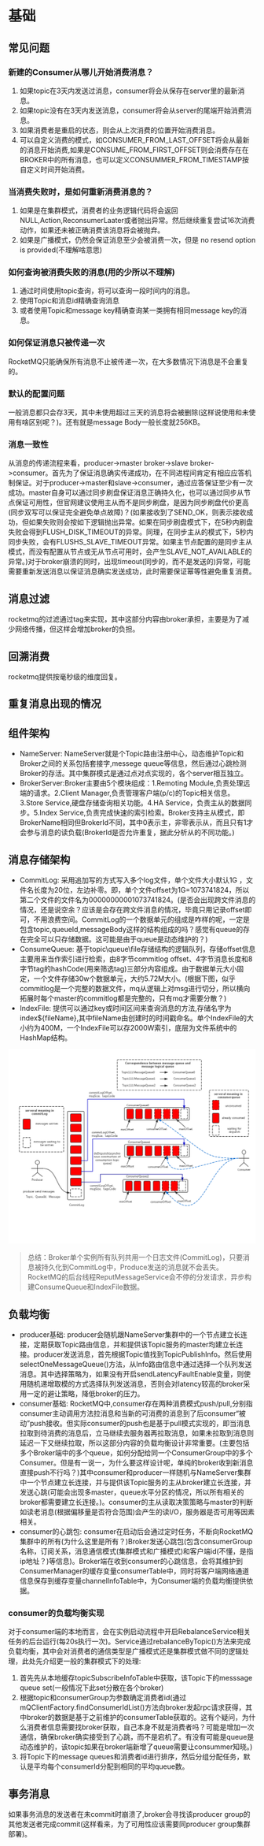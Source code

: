 # 基础

## 常见问题

### 新建的Consumer从哪儿开始消费消息？

1. 如果topic在3天内发送过消息，consumer将会从保存在server里的最新消息。
2. 如果topic没有在3天内发送消息，consumer将会从server的尾端开始消费消息。
3. 如果消费者是重启的状态，则会从上次消费的位置开始消费消息。
4. 可以自定义消费的模式，如CONSUMER_FROM_LAST_OFFSET将会从最新的消息开始消费,如果是CONSUME_FROM_FIRST_OFFSET则会消费存在在BROKER中的所有消息，也可以定义CONSUMMER_FROM_TIMESTAMP按自定义时间开始消费。

### 当消费失败时，是如何重新消费消息的？

1. 如果是在集群模式，消费者的业务逻辑代码将会返回NULL,Action,ReconsumerLaater或者抛出异常。然后继续重复尝试16次消费动作，如果还未被正确消费该消息将会被抛弃。
2. 如果是广播模式，仍然会保证消息至少会被消费一次，但是 no resend option is provided(不理解啥意思)

### 如何查询被消费失败的消息(用的少所以不理解)

1. 通过时间使用topic查询，将可以查询一段时间内的消息。
2. 使用Topic和消息id精确查询消息
3. 或者使用Topic和message key精确查询某一类拥有相同message key的消息。

### 如何保证消息只被传递一次

RocketMQ只能确保所有消息不止被传递一次，在大多数情况下消息是不会重复的。

### 默认的配置问题

一般消息都只会存3天，其中未使用超过三天的消息将会被删除(这样说使用和未使用有啥区别呢？)。还有就是message Body一般长度就256KB。

### 消息一致性

从消息的传递流程来看，producer->master broker->slave broker->consumer。首先为了保证消息确实传递成功，在不同进程间肯定有相应应答机制保证。对于producer->master和slave->consumer，通过应答保证至少有一次成功。master自身可以通过同步刷盘保证消息正确持久化，也可以通过同步从节点保证可用性，但官网建议使用主从而不是同步刷盘，是因为同步刷盘代价更高(同步双写可以保证完全避免单点故障)？(如果接收到了SEND_OK，则表示接收成功，但如果失败则会按如下逻辑抛出异常。如果在同步刷盘模式下，在5秒内刷盘失败会得到FLUSH\_DISK\_TIMEOUT的异常。同理，在同步主从的模式下，5秒内同步失败，会有FLUSHS\_SLAVE\_TIMEOUT异常。如果主节点配置的是同步主从模式，而没有配置从节点或无从节点可用时，会产生SLAVE\_NOT\_AVAILABLE的异常。)对于broker崩溃的同时，出现timeout(同步的，而不是发送的)异常，可能需要重新发送消息以保证消息确实发送成功，此时需要保证幂等性避免重复消费。

## 消息过滤

rocketmq的过滤通过tag来实现，其中这部分内容由broker承担，主要是为了减少网络传播，但这样会增加broker的负担。

## 回溯消费

rocketmq提供按毫秒级的维度回复。

## 重复消息出现的情况

## 组件架构

* NameServer: NameServer就是个Topic路由注册中心，动态维护Topic和Broker之间的关系包括套接字,messege queue等信息，然后通过心跳检测Broker的存活。其中集群模式是通过点对点实现的，各个server相互独立。
* BrokerServer:Broker主要由5个模块组成：1.Remoting Module,负责处理远端的请求。2.Client Manager,负责管理客户端(p/c)的Topic相关信息。3.Store Service,硬盘存储查询相关功能。4.HA Service，负责主从的数据同步。5.Index Service,负责完成快速的索引检索。Broker支持主从模式，即BrokerName相同但BrokerId不同，其中0表示主，非零表示从，而且只有1才会参与消息的读负载(BrokerId是否允许重复，据此分析从的不同功能。)

## 消息存储架构

* CommitLog: 采用追加写的方式写入多个log文件，单个文件大小默认1G ，文件名长度为20位，左边补零。即，单个文件offset为1G=1073741824，所以第二个文件的文件名为00000000001073741824。(是否会出现跨文件消息的情况，还是说空余？应该是会存在跨文件消息的情况，毕竟只用记录offset即可，不用浪费空间。CommitLog的一个数据单元的组成是咋样的呢，一定是包含topic,queueId,messageBody这样的结构组成的吗？感觉有queue的存在完全可以只存储数据。这可能是由于queue是动态维护的？)
* ConsumeQueue: 基于topic\queue\file存储结构的逻辑队列，存储offset信息主要用来当作索引进行检索，由8字节commitlog offset、4字节消息长度和8字节tag的hashCode(用来筛选tag)三部分内容组成。由于数据单元大小固定，一个文件存储30w个数据单元，大约5.72M大小。(根据下图，似乎commitlog是一个完整的数据文件，mq从逻辑上对msg进行切分，所以横向拓展时每个master的commitlog都是完整的，只有mq才需要分散？)
* IndexFile: 提供可以通过key或时间区间来查询消息的方法,存储名字为index${fileName},其中fileName由创建时的时间戳命名。单个IndexFile的大小约为400M，一个IndexFile可以存2000W索引，底层为文件系统中的HashMap结构。

![s](https://github.com/apache/rocketmq/raw/master/docs/cn/image/rocketmq_design_1.png)
>总结：Broker单个实例所有队列共用一个日志文件(CommitLog)，只要消息被持久化到CommitLog中，Produce发送的消息就不会丢失。RocketMQ的后台线程ReputMessageService会不停的分发请求，异步构建ConsumeQueue和IndexFile数据。

## 负载均衡

* producer基础: producer会随机跟NameServer集群中的一个节点建立长连接，定期获取Topic路由信息，并和提供该Topic服务的master均建立长连接。producer发送消息，首先根据Topic值找到TopicPublishInfo。然后使用selectOneMessageQueue()方法，从Info路由信息中通过选择一个队列发送消息。其中选择策略为，如果没有开启sendLatencyFaultEnable变量，则使用随机递增取模的方式选择队列发送消息，否则会对latency较高的broker采用一定的避让策略，降低broker的压力。
* consumer基础: RocketMQ中,consumer存在两种消费模式push/pull,分别指consumer主动调用方法拉消息和当新的可消费的消息到了后consumer“被动”push接收。但实际consumer的push也是基于pull模式实现的，即当消息拉取到待消费的消息后，立马继续去服务器再拉取消息，如果未拉取到消息则延迟一下又继续拉取，所以这部分内容的负载均衡设计非常重要。(主要包括多个Broker端中的多个queue，如何分配给同一个ConsumerGroup中的多个Consumer。但是有一说一，为什么要这样设计呢，单纯的broker收到新消息直接push不行吗？)其中consumer和producer一样随机与NameServer集群中一个节点建立长连接，并与提供该Topic服务的主从broker建立长连接，并发送心跳(可能会出现多master，queue水平分区的情况，所以所有相关的broker都需要建立长连接。)。consumer的主从读取决策策略与master的判断如读老消息(根据偏移量是否符合范围)会产生的读I/O，服务器是否可用等因素相关。
* consumer的心跳包: consumer在启动后会通过定时任务，不断向RocketMQ集群中的所有(为什么这里是所有？)Broker发送心跳包(包含consumerGroup名称，订阅关系，消息通信模式(集群模式和广播模式)和客户端id(不懂，是指ip地址？)等信息)。Broker端在收到consumer的心跳信息，会将其维护到ConsumerManager的缓存变量consumerTable中，同时将客户端网络通道信息保存到缓存变量channelInfoTable中，为Consumer端的负载均衡提供依据。

### consumer的负载均衡实现

对于consumer端的本地而言，会在实例启动流程中开启RebalanceService相关任务的后台运行(每20s执行一次)。Service通过rebalanceByTopic()方法来完成负载均衡，其中会对消费者的通信类型是广播模式还是集群模式做不同的逻辑处理，此处先介绍更一般的集群模式下的处理:

1. 首先先从本地缓存topicSubscribeInfoTable中获取，该Topic下的messsage queue set(一般情况下此set分散在各个broker)
2. 根据topic和consumerGroup为参数确定消费者id(通过mQClientFactory.findConsumerIdList()方法向broker发起rpc请求获得，其中broker的数据是基于之前维护的consumerTable获取的。这有个疑问，为什么消费者信息需要找broker获取，自己本身不就是消费者吗？可能是增加一次通信，确保broker确实接受到了心跳，而不是宕机了。有没有可能是queue是动态维护的，该topic如果在broker端新增了queue需要让consummer知晓。)
3. 将Topic下的message queues和消费者id进行排序，然后分组分配任务，默认是平均每个consumerId分配到相同的平均queue数。

## 事务消息

如果事务消息的发送者在未commit时崩溃了,broker会寻找该producer group的其他发送者完成commit(这样看来，为了可用性应该需要同producer group集群部署)。
